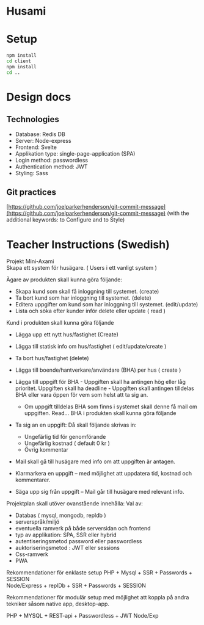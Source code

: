 # Husami

# Setup

```bash
npm install
cd client
npm install
cd ..
```

# Design docs

## Technologies

-   Database: Redis DB
-   Server: Node-express
-   Frontend: Svelte
-   Applikation type: single-page-application (SPA)
-   Login method: passwordless
-   Authentication method: JWT
-   Styling: Sass

## Git practices

[https://github.com/joelparkerhenderson/git-commit-message](https://github.com/joelparkerhenderson/git-commit-message)
(with the additional keywords: to Configure and to Style)

# Teacher Instructions (Swedish)

Projekt Mini-Axami  
Skapa ett system för husägare. ( Users i ett vanligt system )

Ägare av produkten skall kunna göra följande:

-   Skapa kund som skall få inloggning till systemet. (create)
-   Ta bort kund som har inloggning till systemet. (delete)
-   Editera uppgifter om kund som har inloggning till systemet. (edit/update)
-   Lista och söka efter kunder inför delete eller update ( read )

Kund i produkten skall kunna göra följande

-   Lägga upp ett nytt hus/fastighet (Create)
-   Lägga till statisk info om hus/fastighet ( edit/update/create )
-   Ta bort hus/fastighet (delete)
-   Lägga till boende/hantverkare/användare (BHA) per hus ( create )
-   Lägga till uppgift för BHA - Uppgiften skall ha antingen hög eller låg prioritet. Uppgiften skall ha deadline - Uppgiften skall antingen tilldelas BHA eller vara öppen för vem som helst att ta sig an.

    -   Om uppgift tilldelas BHA som finns i systemet skall denne få mail om uppgiften.
        Read...
        BHA i produkten skall kunna göra följande

-   Ta sig an en uppgift: Då skall följande skrivas in:
    -   Ungefärlig tid för genomförande
    -   Ungefärlig kostnad ( default 0 kr )
    -   Övrig kommentar
-   Mail skall gå till husägare med info om att uppgiften är antagen.
-   Klarmarkera en uppgift – med möjlighet att uppdatera tid, kostnad och kommentarer.
-   Säga upp sig från uppgift – Mail går till husägare med relevant info.

Projektplan skall utöver ovanstående innehålla:
Val av:

-   Databas ( mysql, mongodb, repldb )
-   serverspråk/miljö
-   eventuella ramverk på både serversidan och frontend
-   typ av applikation: SPA, SSR eller hybrid
-   autentiseringsmetod password eller passwordless
-   auktoriseringsmetod : JWT eller sessions
-   Css-ramverk
-   PWA

Rekommendationer för enklaste setup
PHP + Mysql + SSR + Passwords + SESSION  
Node/Express + replDb + SSR + Passwords + SESSION

Rekommendationer för modulär setup med möjlighet att koppla på andra tekniker såsom native app,
desktop-app.

PHP + MYSQL + REST-api + Passwordless + JWT
Node/Exp
